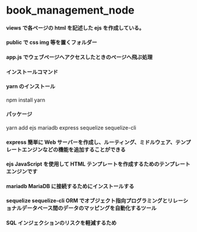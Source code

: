 # book_management_node

#### views で各ページの html を記述した ejs を作成している。

#### public で css img 等を置くフォルダー

#### app.js でウェブページへアクセスしたときのページへ飛ぶ処理

#### インストールコマンド

#### yarn のインストール

npm install yarn

#### パッケージ

yarn add ejs mariadb express sequelize sequelize-cli

#### express 簡単に Web サーバーを作成し、ルーティング、ミドルウェア、テンプレートエンジンなどの機能を追加することができる

#### ejs JavaScript を使用して HTML テンプレートを作成するためのテンプレートエンジンです

#### mariadb MariaDB に接続するためにインストールする

#### sequelize sequelize-cli ORM でオブジェクト指向プログラミングとリレーショナルデータベース間のデータのマッピングを自動化するツール

#### SQL インジェクションのリスクを軽減するため
